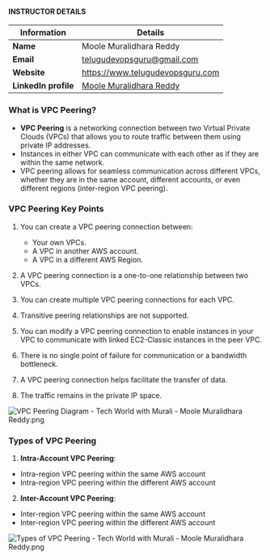 #### INSTRUCTOR DETAILS

|  Information             | Details                                                                      |
|----------------------    |------------------------------------------------------------------------------|
| **Name**                 | Moole Muralidhara Reddy                                                      |
| **Email**                | telugudevopsguru@gmail.com                                                |
| **Website**              | https://www.telugudevopsguru.com               |
| **LinkedIn profile**     | [Moole Muralidhara Reddy](https://www.linkedin.com/in/moole-muralidhara-reddy) |

### What is VPC Peering?

- **VPC Peering** is a networking connection between two Virtual Private Clouds (VPCs) that allows you to route traffic between them using private IP addresses.
- Instances in either VPC can communicate with each other as if they are within the same network.
- VPC peering allows for seamless communication across different VPCs, whether they are in the same account, different accounts, or even different regions (inter-region VPC peering).

### VPC Peering Key Points

1. You can create a VPC peering connection between:
   - Your own VPCs.
   - A VPC in another AWS account.
   - A VPC in a different AWS Region.

2. A VPC peering connection is a one-to-one relationship between two VPCs.

3. You can create multiple VPC peering connections for each VPC.

4. Transitive peering relationships are not supported.

5. You can modify a VPC peering connection to enable instances in your VPC to communicate with linked EC2-Classic instances in the peer VPC.

6. There is no single point of failure for communication or a bandwidth bottleneck.

7. A VPC peering connection helps facilitate the transfer of data.

8. The traffic remains in the private IP space.

![VPC Peering Diagram - Tech World with Murali - Moole Muralidhara Reddy.png](https://github.com/telugudevopsguru/aws-zero-to-hero/blob/main/Day-15/images/Day%2015-VPC%20Peering%20Diagram%20-%20Moole%20Muralidhara%20Reddy%20-%20Tech%20World%20with%20Murali.png)

### Types of VPC Peering

1. **Intra-Account VPC Peering**:
  -  Intra-region VPC peering within the same AWS account
  -  Intra-region VPC peering within the different AWS account
   
2. **Inter-Account VPC Peering**:
  -  Inter-region VPC peering within the same AWS account
  -  Inter-region VPC peering within the different AWS account

![Types of VPC Peering - Tech World with Murali - Moole Muralidhara Reddy.png](https://github.com/telugudevopsguru/aws-zero-to-hero/blob/main/Day-15/images/Day%2015-Types%20of%20VPC%20Peering%20-%20Moole%20Muralidhara%20Reddy%20-%20Tech%20World%20with%20Murali.png)
